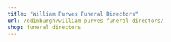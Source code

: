 ```yaml
---
title: "William Purves Funeral Directors"
url: /edinburgh/william-purves-funeral-directors/
shop: funeral directors
---
```

